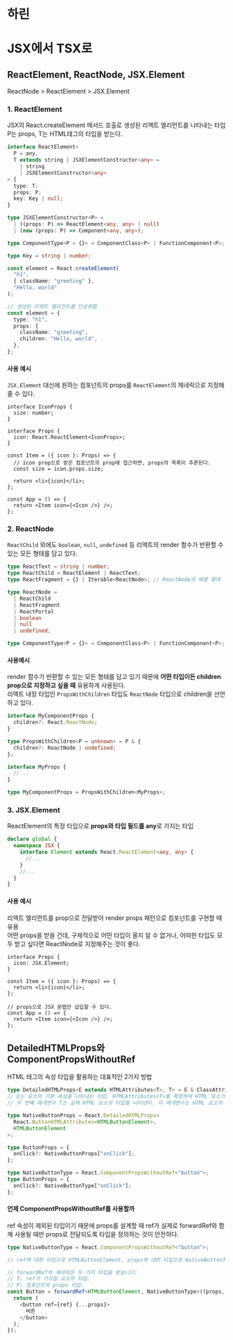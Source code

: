 # 하린

# JSX에서 TSX로

## ReactElement, ReactNode, JSX.Element

ReactNode > ReactElement > JSX.Element

### 1. ReactElement

JSX의 React.createElement 메서드 호출로 생성된 리액트 앨리먼트를 나타내는 타입
P는 props, T는 HTML태그의 타입을 받는다.

```ts
interface ReactElement<
  P = any,
  T extends string | JSXElementConstructor<any> =
    | string
    | JSXElementConstructor<any>
> {
  type: T;
  props: P;
  key: Key | null;
}

type JSXElementConstructor<P> =
  | ((props: P) => ReactElement<any, any> | null)
  | (new (props: P) => Component<any, any>);

type ComponentType<P = {}> = ComponentClass<P> | FunctionComponent<P>;

type Key = string | number;
```

```ts
const element = React.createElement(
  "h1",
  { className: "greeting" },
  "Hello, world"
);

// 생성된 리액트 엘리먼트를 단순화함
const element = {
  type: "h1",
  props: {
    className: "greeting",
    children: "Hello, world",
  },
};
```

#### 사용 예시

`JSX.Element` 대신에 원하는 컴포넌트의 props를 `ReactElement`의 제네릭으로 지정해 줄 수 있다.

```tsx
interface IconProps {
  size: number;
}

interface Props {
  icon: React.ReactElement<IconProps>;
}

const Item = ({ icon }: Props) => {
  // icon prop으로 받은 컴포넌트의 prop에 접근하면, props의 목록이 추론된다.
  const size = icon.props.size;

  return <li>{icon}</li>;
};

const App = () => {
  return <Item icon={<Icon />} />;
};
```

### 2. ReactNode

`ReactChild` 외에도 `boolean`, `null`, `undefined` 등 리액트의 render 함수가 반환할 수 있는 모든 형태를 담고 있다.

```ts
type ReactText = string | number;
type ReactChild = ReactElement | ReactText;
type ReactFragment = {} | Iterable<ReactNode>; // ReactNode의 배열 형태

type ReactNode =
  | ReactChild
  | ReactFragment
  | ReactPortal
  | boolean
  | null
  | undefined;

type ComponentType<P = {}> = ComponentClass<P> | FunctionComponent<P>;
```

#### 사용예시

render 함수가 반환할 수 있는 모든 형태를 담고 있기 때문에 **어떤 타입이든 children prop으로 지정하고 싶을 때** 유용하게 사용된다.</br>
리액트 내장 타입인 `PropsWithChildren` 타입도 `ReactNode` 타입으로 children을 선언하고 있다.

```ts
interface MyComponentProps {
  children?: React.ReactNode;
}

type PropsWithChildren<P = unknown> = P & {
  children?: ReactNode | undefined;
};

interface MyProps {
  //...
}

type MyComponentProps = PropsWithChildren<MyProps>;
```

### 3. JSX.Element

ReactElement의 특정 타입으로 **props와 타입 필드를 any**로 가지는 타입

```ts
declare global {
  namespace JSX {
    interface Element extends React.ReactElement<any, any> {
      //...
    }
    //...
  }
}
```

#### 사용 예시

리액트 엘리먼트를 prop으로 전달받아 render props 패턴으로 컴포넌트를 구현할 때 유용</br>
어떤 props을 받을 건데, 구체적으로 어떤 타입이 올지 알 수 없거나, 어떠한 타입도 모두 받고 싶다면 ReactNode로 지정해주는 것이 좋다.

```tsx
interface Props {
  icon: JSX.Element;
}

const Item = ({ icon }: Props) => {
  return <li>{icon}</li>;
};

// props으로 JSX 문법만 삽입할 수 있다.
const App = () => {
  return <Item icon={<Icon />} />;
};
```

## DetailedHTMLProps와 ComponentPropsWithoutRef

HTML 태그의 속성 타입을 활용하는 대표적인 2가지 방법<br/>

```ts
type DetailedHTMLProps<E extends HTMLAttributes<T>, T> = E & ClassAttributes<T>;
// E는 요소의 기본 속성을 나타내는 타입. HTMLAttributes<T>를 확장하여 HTML 요소가 가질 수 있는 일반적인 속성들을 포함한다. 이 매개변수를 통해 해당 HTML 요소가 어떤 속성들을 가질 수 있는지를 정의한다.
// 두 번째 매개변수 T는 실제 HTML 요소의 타입을 나타낸다. 이 매개변수는 HTML 요소의 타입을 지정하여, 어떤 요소의 속성을 다루고 있는지를 명확하게 한다.

type NativeButtonProps = React.DetailedHTMLProps<
  React.ButtonHTMLAttributes<HTMLButtonElement>,
  HTMLButtonElement
>;

type ButtonProps = {
  onClick?: NativeButtonProps["onClick"];
};
```

```ts
type NativeButtonType = React.ComponentPropsWithoutRef<"button">;
type ButtonProps = {
  onClick?: NativeButtonType["onClick"];
};
```

#### 언제 ComponentPropsWithoutRef를 사용할까

ref 속성이 제외된 타입이기 때문에 props를 설계할 때 ref가 실제로 forwardRef와 함께 사용될 때만 props로 전달되도록 타입을 정의하는 것이 안전하다.

```ts
type NativeButtonType = React.ComponentPropsWithoutRef<"button">;

// ref에 대한 타입으로 HTMLButtonElement, props에 대한 타입으로 NativeButtonType을 정의

// forwardRef의 제네릭은 두 가지 타입을 받습니다:
// T: ref가 가리킬 요소의 타입.
// P: 컴포넌트의 props 타입.
const Button = forwardRef<HTMLButtonElement, NativeButtonType>((props, ref) => {
  return (
    <button ref={ref} {...props}>
      버튼
    </button>
  );
});
```
